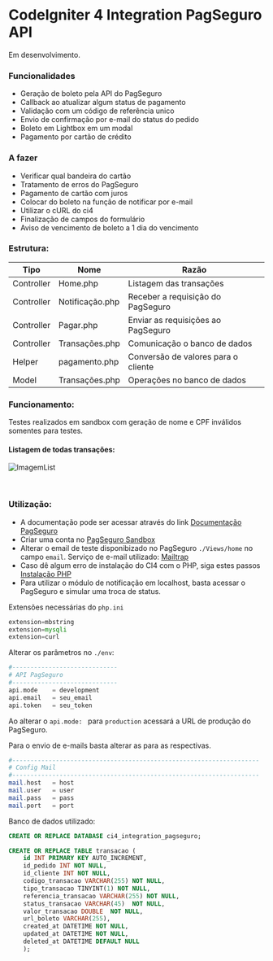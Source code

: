 # CodeIgniter 4  Integration PagSeguro API

Em desenvolvimento.

### Funcionalidades

- Geração de boleto pela API do PagSeguro
- Callback ao atualizar algum status de pagamento
- Validação com um código de referência unico
- Envio de confirmação por e-mail do status do pedido
- Boleto em Lightbox em um modal
- Pagamento por cartão de crédito

### A fazer

- Verificar qual bandeira do cartão
- Tratamento de erros do PagSeguro
- Pagamento de cartão com juros
- Colocar do boleto na função de notificar por e-mail 
- Utilizar o cURL do ci4
- Finalização de campos do formulário
- Aviso de vencimento de boleto a 1 dia do vencimento

### Estrutura:
| Tipo | Nome | Razão |
| ------ | ------ | ------ |
| Controller | Home.php | Listagem das transações |
| Controller | Notificação.php | Receber a requisição do PagSeguro |
| Controller | Pagar.php | Enviar as requisições ao PagSeguro |
| Controller | Transações.php | Comunicação o banco de dados |
| Helper | pagamento.php | Conversão de valores para o cliente |
| Model | Transações.php | Operações no banco de dados |

### Funcionamento:
Testes realizados em sandbox com geração de nome e CPF inválidos somentes para testes. 

#### Listagem de todas transações:

![ImagemList](https://user-images.githubusercontent.com/45601574/70070096-c541e680-15d1-11ea-93e2-5f4fcc440c6c.png)

<br>

### Utilização:
- A documentação pode ser acessar através do link [Documentação PagSeguro](https://dev.pagseguro.uol.com.br/docs "Documentação PagSeguro")
- Criar uma conta no [PagSeguro Sandbox](https://sandbox.pagseguro.uol.com.br/ "PagSeguro Sandbox")
- Alterar o email de teste disponibizado no PagSeguro `./Views/home` no campo `email`. Serviço de e-mail utilizado: [Mailtrap](https://mailtrap.io/ "Mailtrap") 
- Caso dê algum erro de instalação do CI4 com o PHP, siga estes passos [Instalação PHP](https://github.com/matheuscastroweb/ci4-crud/blob/master/README.md "Instalação PHP") 
- Para utilizar o módulo de notificação em localhost, basta acessar o PagSeguro e simular uma troca de status.

Extensões necessárias do `php.ini`

```php
extension=mbstring
extension=mysqli
extension=curl
```

Alterar os parâmetros no `./env`: 

```php
#-----------------------------
# API PagSeguro
#-----------------------------
api.mode	= development
api.email	= seu_email
api.token	= seu_token
```
Ao alterar o `api.mode: ` para `production` acessará a URL de produção do PagSeguro.

Para o envio de e-mails basta alterar as para as respectivas.

```php
#--------------------------------------------------------------------
# Config Mail
#--------------------------------------------------------------------
mail.host   = host
mail.user   = user
mail.pass   = pass
mail.port   = port
```

Banco de dados utilizado:

```sql
CREATE OR REPLACE DATABASE ci4_integration_pagseguro;
```

```sql
CREATE OR REPLACE TABLE transacao (
    id INT PRIMARY KEY AUTO_INCREMENT,
    id_pedido INT NOT NULL,
    id_cliente INT NOT NULL, 
    codigo_transacao VARCHAR(255) NOT NULL,
    tipo_transacao TINYINT(1) NOT NULL,
    referencia_transacao VARCHAR(255) NOT NULL,
    status_transacao VARCHAR(45)  NOT NULL,
    valor_transacao DOUBLE  NOT NULL,
    url_boleto VARCHAR(255),
    created_at DATETIME NOT NULL,
    updated_at DATETIME NOT NULL,
    deleted_at DATETIME DEFAULT NULL 
    );
```

